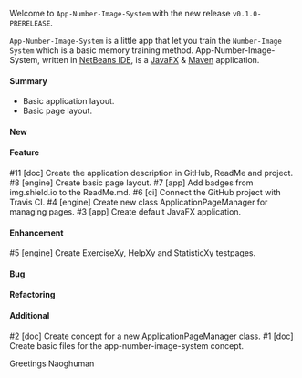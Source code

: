 Welcome to `App-Number-Image-System` with the new release `v0.1.0-PRERELEASE`.

`App-Number-Image-System` is a little app that let you train the `Number-Image System` 
which is a basic memory training method. App-Number-Image-System, written in [NetBeans IDE], is a [JavaFX] &amp; [Maven] 
application.




#### Summary
* Basic application layout.
* Basic page layout.



#### New



#### Feature
#11 [doc] Create the application description in GitHub, ReadMe and project.
#8 [engine] Create basic page layout.
#7 [app] Add badges from img.shield.io to the ReadMe.md.
#6 [ci] Connect the GitHub project with Travis CI.
#4 [engine] Create new class ApplicationPageManager for managing pages.
#3 [app] Create default JavaFX application.



#### Enhancement
#5 [engine] Create ExerciseXy, HelpXy and StatisticXy testpages.



#### Bug



#### Refactoring



#### Additional
#2 [doc] Create concept for a new ApplicationPageManager class.
#1 [doc] Create basic files for the app-number-image-system concept.



Greetings
Naoghuman



[//]: # (Issues which will be integrated in this release)



[//]: # (Links)
[JavaFX]:http://docs.oracle.com/javase/8/javase-clienttechnologies.htm
[Maven]:http://maven.apache.org/
[NetBeans IDE]:https://netbeans.org/
